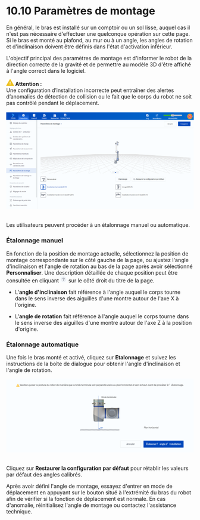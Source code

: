 # 10.10 Paramètres de montage

En général, le bras est installé sur un comptoir ou un sol lisse, auquel cas il n'est pas nécessaire d'effectuer une quelconque opération sur cette page. Si le bras est monté au plafond, au mur ou à un angle, les angles de rotation et d'inclinaison doivent être définis dans l'état d'activation inférieur.

L'objectif principal des paramètres de montage est d'informer le robot de la direction correcte de la gravité et de permettre au modèle 3D d'être affiché à l'angle correct dans le logiciel.

<div class="caution1"><img src="../image/caution.png"  height="18" /><b> Attention : </b><div>Une configuration d’installation incorrecte peut entraîner des alertes d’anomalies de détection de collision ou le fait que le corps du robot ne soit pas contrôlé pendant le déplacement. </div></div>

<br/>

 <div align=center><img src="images/install1.png" /></div>

<br/>

Les utilisateurs peuvent procéder à un étalonnage manuel ou automatique.

### Étalonnage manuel

En fonction de la position de montage actuelle, sélectionnez la position de montage correspondante sur le côté gauche de la page, ou ajustez l'angle d'inclinaison et l'angle de rotation au bas de la page après avoir sélectionné **Personnaliser**. Une description détaillée de chaque position peut être consultée en cliquant <img src="images/help.png" height="18"/> sur le côté droit du titre de la page.

- L'**angle d'inclinaison** fait référence à l'angle auquel le corps tourne dans le sens inverse des aiguilles d'une montre autour de l'axe X à l'origine.

- L'**angle de rotation** fait référence à l'angle auquel le corps tourne dans le sens inverse des aiguilles d'une montre autour de l'axe Z à la position d'origine.


### Étalonnage automatique

Une fois le bras monté et activé, cliquez sur **Etalonnage** et suivez les instructions de la boîte de dialogue pour obtenir l'angle d'inclinaison et l'angle de rotation.

 <div align=center><img src="images/install2.png" width="600"/></div>

<br/>

Cliquez sur **Restaurer la configuration par défaut** pour rétablir les valeurs par défaut des angles calibrés.

Après avoir défini l'angle de montage, essayez d'entrer en mode de déplacement en appuyant sur le bouton situé à l'extrémité du bras du robot afin de vérifier si la fonction de déplacement est normale. En cas d'anomalie, réinitialisez l'angle de montage ou contactez l'assistance technique.